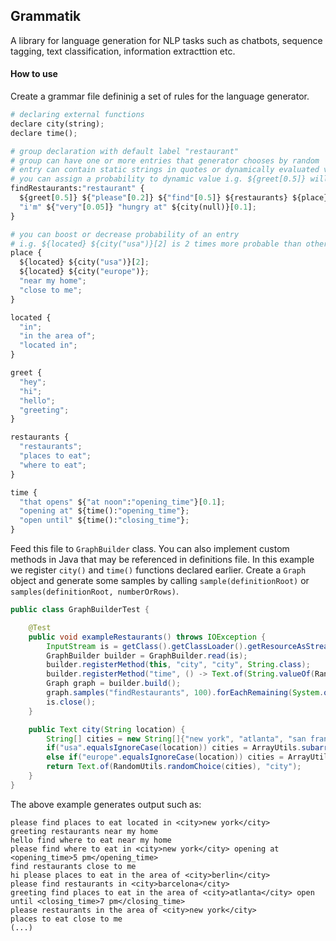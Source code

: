 ## Grammatik

A library for language generation for NLP tasks such as chatbots, sequence tagging, text classification, information extracttion etc.

#### How to use

Create a grammar file defininig a set of rules for the language generator. 

```python
# declaring external functions
declare city(string);
declare time();

# group declaration with default label "restaurant"
# group can have one or more entries that generator chooses by random
# entry can contain static strings in quotes or dynamically evaluated values
# you can assign a probability to dynamic value i.g. ${greet[0.5]} will occur only half of the times
findRestaurants:"restaurant" {
  ${greet[0.5]} ${"please"[0.2]} ${"find"[0.5]} ${restaurants} ${place} ${time[0.2]};
  "i'm" ${"very"[0.05]} "hungry at" ${city(null)}[0.1];
}

# you can boost or decrease probability of an entry
# i.g. ${located} ${city("usa")}[2] is 2 times more probable than other options
place {
  ${located} ${city("usa")}[2];
  ${located} ${city("europe")};
  "near my home";
  "close to me";
}

located {
  "in";
  "in the area of";
  "located in";
}

greet {
  "hey";
  "hi";
  "hello";
  "greeting";
}

restaurants {
  "restaurants";
  "places to eat";
  "where to eat";
}

time {
  "that opens" ${"at noon":"opening_time"}[0.1];
  "opening at" ${time():"opening_time"};
  "open until" ${time():"closing_time"};
}
```

Feed this file to `GraphBuilder` class.
You can also implement custom methods in Java that may be referenced in definitions file. 
In this example we register `city()` and `time()` functions declared earlier.
Create a `Graph` object and generate some samples by calling `sample(definitionRoot)` or `samples(definitionRoot, numberOrRows)`.

```java
public class GraphBuilderTest {

    @Test
    public void exampleRestaurants() throws IOException {
        InputStream is = getClass().getClassLoader().getResourceAsStream("restaurants.txt");
        GraphBuilder builder = GraphBuilder.read(is);
        builder.registerMethod(this, "city", "city", String.class);
        builder.registerMethod("time", () -> Text.of(String.valueOf(RandomUtils.randomInt(1, 10)) + " pm"));
        Graph graph = builder.build();
        graph.samples("findRestaurants", 100).forEachRemaining(System.out::println);
        is.close();
    }

    public Text city(String location) {
        String[] cities = new String[]{"new york", "atlanta", "san francisco", "paris", "rome", "berlin", "barcelona"};
        if("usa".equalsIgnoreCase(location)) cities = ArrayUtils.subarray(cities, 0, 3);
        else if("europe".equalsIgnoreCase(location)) cities = ArrayUtils.subarray(cities, 3, cities.length);
        return Text.of(RandomUtils.randomChoice(cities), "city");
    }
}
```

The above example generates output such as:

```text
please find places to eat located in <city>new york</city>
greeting restaurants near my home
hello find where to eat near my home
please find where to eat in <city>new york</city> opening at <opening_time>5 pm</opening_time>
find restaurants close to me
hi please places to eat in the area of <city>berlin</city>
please find restaurants in <city>barcelona</city>
greeting find places to eat in the area of <city>atlanta</city> open until <closing_time>7 pm</closing_time>
please restaurants in the area of <city>new york</city>
places to eat close to me
(...)
```